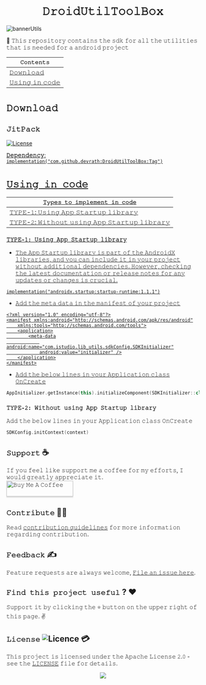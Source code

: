 <h1 align="center">𝙳𝚛𝚘𝚒𝚍𝚄𝚝𝚒𝚕𝚃𝚘𝚘𝚕𝙱𝚘𝚡</h1>

![bannerUtils](https://github.com/devrath/DroidUtilToolBox/assets/1456191/18b284e9-ec48-4443-b1f2-a02e92db3a15)

🧰 𝚃𝚑𝚒𝚜 𝚛𝚎𝚙𝚘𝚜𝚒𝚝𝚘𝚛𝚢 𝚌𝚘𝚗𝚝𝚊𝚒𝚗𝚜 𝚝𝚑𝚎 𝚜𝚍𝚔 𝚏𝚘𝚛 𝚊𝚕𝚕 𝚝𝚑𝚎 𝚞𝚝𝚒𝚕𝚒𝚝𝚒𝚎𝚜 𝚝𝚑𝚊𝚝 𝚒𝚜 𝚗𝚎𝚎𝚍𝚎𝚍 𝚏𝚘𝚛 𝚊 𝚊𝚗𝚍𝚛𝚘𝚒𝚍 𝚙𝚛𝚘𝚓𝚎𝚌𝚝

<div align="center">

| **`𝙲𝚘𝚗𝚝𝚎𝚗𝚝𝚜`** |
| ------------------------------ |
| [𝙳𝚘𝚠𝚗𝚕𝚘𝚊𝚍](https://github.com/devrath/DroidUtilToolBox/blob/main/README.md#%F0%9D%99%B3%F0%9D%9A%98%F0%9D%9A%A0%F0%9D%9A%97%F0%9D%9A%95%F0%9D%9A%98%F0%9D%9A%8A%F0%9D%9A%8D) |
| [𝚄𝚜𝚒𝚗𝚐 𝚒𝚗 𝚌𝚘𝚍𝚎](https://github.com/devrath/DroidUtilToolBox/blob/main/README.md#%F0%9D%9A%84%F0%9D%9A%9C%F0%9D%9A%92%F0%9D%9A%97%F0%9D%9A%90-%F0%9D%9A%92%F0%9D%9A%97-%F0%9D%9A%8C%F0%9D%9A%98%F0%9D%9A%8D%F0%9D%9A%8E) |

</div>



# `𝙳𝚘𝚠𝚗𝚕𝚘𝚊𝚍`

## `𝙹𝚒𝚝𝙿𝚊𝚌𝚔`
<p> <a href="https://jitpack.io/#devrath/DroidUtilToolBox"><img alt="License" src="https://jitpack.io/v/devrath/DroidUtilToolBox.svg"/></p>
  
**𝙳𝚎𝚙𝚎𝚗𝚍𝚎𝚗𝚌𝚢**: `implementation("com.github.devrath:DroidUtilToolBox:Tag")`

# `𝚄𝚜𝚒𝚗𝚐 𝚒𝚗 𝚌𝚘𝚍𝚎`

<div align="left">

| **`𝚃𝚢𝚙𝚎𝚜 𝚝𝚘 𝚒𝚖𝚙𝚕𝚎𝚖𝚎𝚗𝚝 𝚒𝚗 𝚌𝚘𝚍𝚎`** |
| ------------------------------ |
| [𝚃𝚈𝙿𝙴-𝟷: 𝚄𝚜𝚒𝚗𝚐 𝙰𝚙𝚙 𝚂𝚝𝚊𝚛𝚝𝚞𝚙 𝚕𝚒𝚋𝚛𝚊𝚛𝚢](https://github.com/devrath/DroidUtilToolBox/blob/main/README.md#%F0%9D%9A%83%F0%9D%9A%88%F0%9D%99%BF%F0%9D%99%B4-%F0%9D%9F%B7-%F0%9D%9A%84%F0%9D%9A%9C%F0%9D%9A%92%F0%9D%9A%97%F0%9D%9A%90-%F0%9D%99%B0%F0%9D%9A%99%F0%9D%9A%99-%F0%9D%9A%82%F0%9D%9A%9D%F0%9D%9A%8A%F0%9D%9A%9B%F0%9D%9A%9D%F0%9D%9A%9E%F0%9D%9A%99-%F0%9D%9A%95%F0%9D%9A%92%F0%9D%9A%8B%F0%9D%9A%9B%F0%9D%9A%8A%F0%9D%9A%9B%F0%9D%9A%A2) |
| [𝚃𝚈𝙿𝙴-𝟸: 𝚆𝚒𝚝𝚑𝚘𝚞𝚝 𝚞𝚜𝚒𝚗𝚐 𝙰𝚙𝚙 𝚂𝚝𝚊𝚛𝚝𝚞𝚙 𝚕𝚒𝚋𝚛𝚊𝚛𝚢](https://github.com/devrath/DroidUtilToolBox/blob/main/README.md#%F0%9D%9A%83%F0%9D%9A%88%F0%9D%99%BF%F0%9D%99%B4-%F0%9D%9F%B8-%F0%9D%9A%86%F0%9D%9A%92%F0%9D%9A%9D%F0%9D%9A%91%F0%9D%9A%98%F0%9D%9A%9E%F0%9D%9A%9D-%F0%9D%9A%9E%F0%9D%9A%9C%F0%9D%9A%92%F0%9D%9A%97%F0%9D%9A%90-%F0%9D%99%B0%F0%9D%9A%99%F0%9D%9A%99-%F0%9D%9A%82%F0%9D%9A%9D%F0%9D%9A%8A%F0%9D%9A%9B%F0%9D%9A%9D%F0%9D%9A%9E%F0%9D%9A%99-%F0%9D%9A%95%F0%9D%9A%92%F0%9D%9A%8B%F0%9D%9A%9B%F0%9D%9A%8A%F0%9D%9A%9B%F0%9D%9A%A2) |

</div>


### `𝚃𝚈𝙿𝙴-𝟷: 𝚄𝚜𝚒𝚗𝚐 𝙰𝚙𝚙 𝚂𝚝𝚊𝚛𝚝𝚞𝚙 𝚕𝚒𝚋𝚛𝚊𝚛𝚢`

* 𝚃𝚑𝚎 𝙰𝚙𝚙 𝚂𝚝𝚊𝚛𝚝𝚞𝚙 𝚕𝚒𝚋𝚛𝚊𝚛𝚢 𝚒𝚜 𝚙𝚊𝚛𝚝 𝚘𝚏 𝚝𝚑𝚎 𝙰𝚗𝚍𝚛𝚘𝚒𝚍𝚇 𝚕𝚒𝚋𝚛𝚊𝚛𝚒𝚎𝚜, 𝚊𝚗𝚍 𝚢𝚘𝚞 𝚌𝚊𝚗 𝚒𝚗𝚌𝚕𝚞𝚍𝚎 𝚒𝚝 𝚒𝚗 𝚢𝚘𝚞𝚛 𝚙𝚛𝚘𝚓𝚎𝚌𝚝 𝚠𝚒𝚝𝚑𝚘𝚞𝚝 𝚊𝚍𝚍𝚒𝚝𝚒𝚘𝚗𝚊𝚕 𝚍𝚎𝚙𝚎𝚗𝚍𝚎𝚗𝚌𝚒𝚎𝚜. 𝙷𝚘𝚠𝚎𝚟𝚎𝚛, 𝚌𝚑𝚎𝚌𝚔𝚒𝚗𝚐 𝚝𝚑𝚎 𝚕𝚊𝚝𝚎𝚜𝚝 𝚍𝚘𝚌𝚞𝚖𝚎𝚗𝚝𝚊𝚝𝚒𝚘𝚗 𝚘𝚛 𝚛𝚎𝚕𝚎𝚊𝚜𝚎 𝚗𝚘𝚝𝚎𝚜 𝚏𝚘𝚛 𝚊𝚗𝚢 𝚞𝚙𝚍𝚊𝚝𝚎𝚜 𝚘𝚛 𝚌𝚑𝚊𝚗𝚐𝚎𝚜 𝚒𝚜 𝚌𝚛𝚞𝚌𝚒𝚊𝚕.
  
`implementation("androidx.startup:startup-runtime:1.1.1")`

* 𝙰𝚍𝚍 𝚝𝚑𝚎 𝚖𝚎𝚝𝚊 𝚍𝚊𝚝𝚊 𝚒𝚗 𝚝𝚑𝚎 𝚖𝚊𝚗𝚒𝚏𝚎𝚜𝚝 𝚘𝚏 𝚢𝚘𝚞𝚛 𝚙𝚛𝚘𝚓𝚎𝚌𝚝
```manifest
<?xml version="1.0" encoding="utf-8"?>
<manifest xmlns:android="http://schemas.android.com/apk/res/android"
    xmlns:tools="http://schemas.android.com/tools">
    <application>
        <meta-data
            android:name="com.istudio.lib_utils.sdkConfig.SDKInitializer"
            android:value="initializer" />
    </application>
</manifest>
```
* 𝙰𝚍𝚍 𝚝𝚑𝚎 𝚋𝚎𝚕𝚘𝚠 𝚕𝚒𝚗𝚎𝚜 𝚒𝚗 𝚢𝚘𝚞𝚛 𝙰𝚙𝚙𝚕𝚒𝚌𝚊𝚝𝚒𝚘𝚗 𝚌𝚕𝚊𝚜𝚜 𝙾𝚗𝙲𝚛𝚎𝚊𝚝𝚎
```kotlin
AppInitializer.getInstance(this).initializeComponent(SDKInitializer::class.java)
```  

### `𝚃𝚈𝙿𝙴-𝟸: 𝚆𝚒𝚝𝚑𝚘𝚞𝚝 𝚞𝚜𝚒𝚗𝚐 𝙰𝚙𝚙 𝚂𝚝𝚊𝚛𝚝𝚞𝚙 𝚕𝚒𝚋𝚛𝚊𝚛𝚢`
𝙰𝚍𝚍 𝚝𝚑𝚎 𝚋𝚎𝚕𝚘𝚠 𝚕𝚒𝚗𝚎𝚜 𝚒𝚗 𝚢𝚘𝚞𝚛 𝙰𝚙𝚙𝚕𝚒𝚌𝚊𝚝𝚒𝚘𝚗 𝚌𝚕𝚊𝚜𝚜 𝙾𝚗𝙲𝚛𝚎𝚊𝚝𝚎
```kotlin
SDKConfig.initContext(context)
```

## **`𝚂𝚞𝚙𝚙𝚘𝚛𝚝`** ☕
𝙸𝚏 𝚢𝚘𝚞 𝚏𝚎𝚎𝚕 𝚕𝚒𝚔𝚎 𝚜𝚞𝚙𝚙𝚘𝚛𝚝 𝚖𝚎 𝚊 𝚌𝚘𝚏𝚏𝚎𝚎 𝚏𝚘𝚛 𝚖𝚢 𝚎𝚏𝚏𝚘𝚛𝚝𝚜, 𝙸 𝚠𝚘𝚞𝚕𝚍 𝚐𝚛𝚎𝚊𝚝𝚕𝚢 𝚊𝚙𝚙𝚛𝚎𝚌𝚒𝚊𝚝𝚎 𝚒𝚝.</br>
<a href="https://www.buymeacoffee.com/devrath" target="_blank"><img src="https://www.buymeacoffee.com/assets/img/custom_images/yellow_img.png" alt="𝙱𝚞𝚢 𝙼𝚎 𝙰 𝙲𝚘𝚏𝚏𝚎𝚎" style="height: 41px !important;width: 174px !important;box-shadow: 0px 3px 2px 0px rgba(190, 190, 190, 0.5) !important;-webkit-box-shadow: 0px 3px 2px 0px rgba(190, 190, 190, 0.5) !important;" ></a>

## **`𝙲𝚘𝚗𝚝𝚛𝚒𝚋𝚞𝚝𝚎`** 🙋‍♂️
𝚁𝚎𝚊𝚍 [𝚌𝚘𝚗𝚝𝚛𝚒𝚋𝚞𝚝𝚒𝚘𝚗 𝚐𝚞𝚒𝚍𝚎𝚕𝚒𝚗𝚎𝚜](CONTRIBUTING.md) 𝚏𝚘𝚛 𝚖𝚘𝚛𝚎 𝚒𝚗𝚏𝚘𝚛𝚖𝚊𝚝𝚒𝚘𝚗 𝚛𝚎𝚐𝚊𝚛𝚍𝚒𝚗𝚐 𝚌𝚘𝚗𝚝𝚛𝚒𝚋𝚞𝚝𝚒𝚘𝚗.

## **`𝙵𝚎𝚎𝚍𝚋𝚊𝚌𝚔`** ✍️ 
𝙵𝚎𝚊𝚝𝚞𝚛𝚎 𝚛𝚎𝚚𝚞𝚎𝚜𝚝𝚜 𝚊𝚛𝚎 𝚊𝚕𝚠𝚊𝚢𝚜 𝚠𝚎𝚕𝚌𝚘𝚖𝚎, [𝙵𝚒𝚕𝚎 𝚊𝚗 𝚒𝚜𝚜𝚞𝚎 𝚑𝚎𝚛𝚎](https://github.com/devrath/DroidUtilToolBox/issues/new).

## **`𝙵𝚒𝚗𝚍 𝚝𝚑𝚒𝚜 𝚙𝚛𝚘𝚓𝚎𝚌𝚝 𝚞𝚜𝚎𝚏𝚞𝚕`** ? ❤️
𝚂𝚞𝚙𝚙𝚘𝚛𝚝 𝚒𝚝 𝚋𝚢 𝚌𝚕𝚒𝚌𝚔𝚒𝚗𝚐 𝚝𝚑𝚎 ⭐ 𝚋𝚞𝚝𝚝𝚘𝚗 𝚘𝚗 𝚝𝚑𝚎 𝚞𝚙𝚙𝚎𝚛 𝚛𝚒𝚐𝚑𝚝 𝚘𝚏 𝚝𝚑𝚒𝚜 𝚙𝚊𝚐𝚎. ✌️

## **`𝙻𝚒𝚌𝚎𝚗𝚜𝚎`** ![Licence](https://img.shields.io/github/license/google/docsy) :credit_card:
𝚃𝚑𝚒𝚜 𝚙𝚛𝚘𝚓𝚎𝚌𝚝 𝚒𝚜 𝚕𝚒𝚌𝚎𝚗𝚜𝚎𝚍 𝚞𝚗𝚍𝚎𝚛 𝚝𝚑𝚎 𝙰𝚙𝚊𝚌𝚑𝚎 𝙻𝚒𝚌𝚎𝚗𝚜𝚎 𝟸.𝟶 - 𝚜𝚎𝚎 𝚝𝚑𝚎 [𝙻𝙸𝙲𝙴𝙽𝚂𝙴](https://github.com/devrath/DroidUtilToolBox/blob/main/LICENSE) 𝚏𝚒𝚕𝚎 𝚏𝚘𝚛 𝚍𝚎𝚝𝚊𝚒𝚕𝚜.


<p align="center">
<a><img src="https://forthebadge.com/images/badges/built-for-android.svg"></a>
</p>
